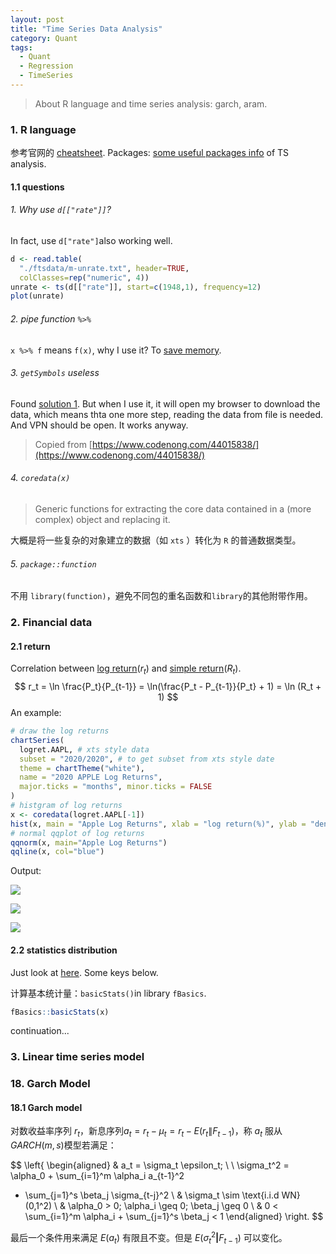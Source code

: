 ```yaml
---
layout: post
title: "Time Series Data Analysis"
category: Quant
tags:
  - Quant
  - Regression
  - TimeSeries
---
```


> About R language and time series analysis: garch, aram.



### 1. R language

参考官网的 [cheatsheet](https://www.rstudio.com/resources/cheatsheets/). Packages: [some useful packages info](https://www.math.pku.edu.cn/teachers/lidf/course/fts/ftsnotes/html/_ftsnotes/rsoft.html#rsoft-ts-misc) of TS analysis.

#### 1.1 questions

###### 1. Why use `d[["rate"]]`?

In fact, use `d["rate"]`also  working well.

```R
d <- read.table(
  "./ftsdata/m-unrate.txt", header=TRUE,
  colClasses=rep("numeric", 4))
unrate <- ts(d[["rate"]], start=c(1948,1), frequency=12)
plot(unrate)
```

###### 2. pipe function `%>%` 

`x %>% f` means `f(x)`, why I use it? To <u>save memory</u>.

###### 3. `getSymbols` useless

Found [solution 1](https://www.codenong.com/44015838/). But when I use it, it will open my browser to download the data, which means thta one more step, reading the data from file is needed.  And VPN should be open. It works anyway.

> Copied from [https://www.codenong.com/44015838/](https://www.codenong.com/44015838/)

###### 4. `coredata(x)`

> Generic functions for extracting the core data contained in a (more complex) object and replacing it.

大概是将一些复杂的对象建立的数据（如 `xts` ）转化为 `R` 的普通数据类型。

###### 5. `package::function`

不用 `library(function)`，避免不同包的重名函数和`library`的其他附带作用。

### 2. Financial data

#### 2.1 return

Correlation between <u>log return</u>($r_t$) and <u>simple return</u>($R_t$).
$$
r_t = \ln \frac{P_t}{P_{t-1}} = \ln(\frac{P_t - P_{t-1}}{P_t} + 1) = \ln (R_t + 1)
$$
An example:

```R
# draw the log returns
chartSeries(
  logret.AAPL, # xts style data
  subset = "2020/2020", # to get subset from xts style date
  theme = chartTheme("white"),
  name = "2020 APPLE Log Returns",
  major.ticks = "months", minor.ticks = FALSE
)
# histgram of log returns
x <- coredata(logret.AAPL[-1])
hist(x, main = "Apple Log Returns", xlab = "log return(%)", ylab = "density")
# normal qqplot of log returns
qqnorm(x, main="Apple Log Returns")
qqline(x, col="blue")
```

Output:

![](https://i.bmp.ovh/imgs/2021/11/099c27957a730db9.png)

![](https://i.bmp.ovh/imgs/2021/11/5d3730c8e08179cb.png)

![](https://i.bmp.ovh/imgs/2021/11/379954313755cb36.png)

#### 2.2 statistics distribution

Just look at [here](https://www.math.pku.edu.cn/teachers/lidf/course/fts/ftsnotes/html/_ftsnotes/fts-intro.html#intro-returnstat). Some keys below.

计算基本统计量：`basicStats()`in library  `fBasics`.

```R
fBasics::basicStats(x)
```

continuation...

### 3. Linear time series model



















### 18. Garch Model

#### 18.1 Garch model

对数收益率序列 $r_t$，新息序列$a_t = r_t - \mu_t = r_t - E(r_t\|F_{t-1})$，称 $a_t$ 服从 $GARCH(m,s)$模型若满足：


$$
\left\{
\begin{aligned}
& a_t = \sigma_t  \epsilon_t; \ \ \sigma_t^2 = \alpha_0 + \sum_{i=1}^m \alpha_i a_{t-1}^2 
+ \sum_{j=1}^s \beta_j \sigma_{t-j}^2 \\
& \sigma_t \sim \text{i.i.d WN} (0,1^2) \\
& \alpha_0 > 0; \alpha_i \geq 0;  \beta_j \geq 0  \\
& 0 < \sum_{i=1}^m \alpha_i + \sum_{j=1}^s \beta_j < 1
\end{aligned}
\right.
$$



最后一个条件用来满足 $E(a_t)$ 有限且不变。但是 $E(\sigma_t^2 \boldsymbol | F_{t-1})$ 可以变化。





